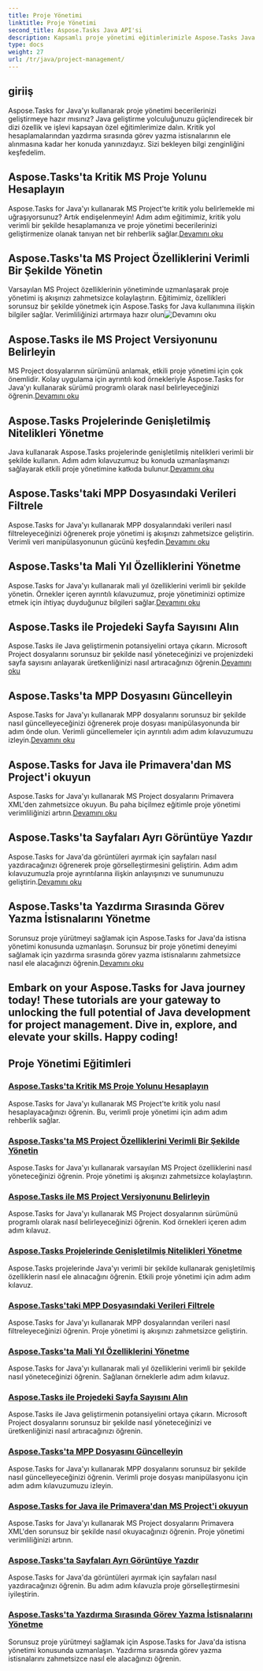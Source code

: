 ```yaml
---
title: Proje Yönetimi
linktitle: Proje Yönetimi
second_title: Aspose.Tasks Java API'si
description: Kapsamlı proje yönetimi eğitimlerimizle Aspose.Tasks Java'yı keşfedin. Kritik yol hesaplamalarından mali yıl özelliklerine kadar iş akışınızı kolaylaştırın.
type: docs
weight: 27
url: /tr/java/project-management/
---
```

## giriiş

Aspose.Tasks for Java'yı kullanarak proje yönetimi becerilerinizi geliştirmeye hazır mısınız? Java geliştirme yolculuğunuzu güçlendirecek bir dizi özellik ve işlevi kapsayan özel eğitimlerimize dalın. Kritik yol hesaplamalarından yazdırma sırasında görev yazma istisnalarının ele alınmasına kadar her konuda yanınızdayız. Sizi bekleyen bilgi zenginliğini keşfedelim.

## Aspose.Tasks'ta Kritik MS Proje Yolunu Hesaplayın
 Aspose.Tasks for Java'yı kullanarak MS Project'te kritik yolu belirlemekle mi uğraşıyorsunuz? Artık endişelenmeyin! Adım adım eğitimimiz, kritik yolu verimli bir şekilde hesaplamanıza ve proje yönetimi becerilerinizi geliştirmenize olanak tanıyan net bir rehberlik sağlar.[Devamını oku](./critical-path/)

## Aspose.Tasks'ta MS Project Özelliklerini Verimli Bir Şekilde Yönetin
Varsayılan MS Project özelliklerinin yönetiminde uzmanlaşarak proje yönetimi iş akışınızı zahmetsizce kolaylaştırın. Eğitimimiz, özellikleri sorunsuz bir şekilde yönetmek için Aspose.Tasks for Java kullanımına ilişkin bilgiler sağlar. Verimliliğinizi artırmaya hazır olun![Devamını oku](./default-properties/)

## Aspose.Tasks ile MS Project Versiyonunu Belirleyin
 MS Project dosyalarının sürümünü anlamak, etkili proje yönetimi için çok önemlidir. Kolay uygulama için ayrıntılı kod örnekleriyle Aspose.Tasks for Java'yı kullanarak sürümü programlı olarak nasıl belirleyeceğinizi öğrenin.[Devamını oku](./determine-version/)

## Aspose.Tasks Projelerinde Genişletilmiş Nitelikleri Yönetme
 Java kullanarak Aspose.Tasks projelerinde genişletilmiş nitelikleri verimli bir şekilde kullanın. Adım adım kılavuzumuz bu konuda uzmanlaşmanızı sağlayarak etkili proje yönetimine katkıda bulunur.[Devamını oku](./extended-attributes/)

## Aspose.Tasks'taki MPP Dosyasındaki Verileri Filtrele
 Aspose.Tasks for Java'yı kullanarak MPP dosyalarındaki verileri nasıl filtreleyeceğinizi öğrenerek proje yönetimi iş akışınızı zahmetsizce geliştirin. Verimli veri manipülasyonunun gücünü keşfedin.[Devamını oku](./filter-data/)

## Aspose.Tasks'ta Mali Yıl Özelliklerini Yönetme
 Aspose.Tasks for Java'yı kullanarak mali yıl özelliklerini verimli bir şekilde yönetin. Örnekler içeren ayrıntılı kılavuzumuz, proje yönetiminizi optimize etmek için ihtiyaç duyduğunuz bilgileri sağlar.[Devamını oku](./fiscal-year-properties/)

## Aspose.Tasks ile Projedeki Sayfa Sayısını Alın
 Aspose.Tasks ile Java geliştirmenin potansiyelini ortaya çıkarın. Microsoft Project dosyalarını sorunsuz bir şekilde nasıl yöneteceğinizi ve projenizdeki sayfa sayısını anlayarak üretkenliğinizi nasıl artıracağınızı öğrenin.[Devamını oku](./number-of-pages/)

## Aspose.Tasks'ta MPP Dosyasını Güncelleyin
 Aspose.Tasks for Java'yı kullanarak MPP dosyalarını sorunsuz bir şekilde nasıl güncelleyeceğinizi öğrenerek proje dosyası manipülasyonunda bir adım önde olun. Verimli güncellemeler için ayrıntılı adım adım kılavuzumuzu izleyin.[Devamını oku](./update-mpp/)

## Aspose.Tasks for Java ile Primavera'dan MS Project'i okuyun
 Aspose.Tasks for Java'yı kullanarak MS Project dosyalarını Primavera XML'den zahmetsizce okuyun. Bu paha biçilmez eğitimle proje yönetimi verimliliğinizi artırın.[Devamını oku](./read-primavera/)

## Aspose.Tasks'ta Sayfaları Ayrı Görüntüye Yazdır
Aspose.Tasks for Java'da görüntüleri ayırmak için sayfaları nasıl yazdıracağınızı öğrenerek proje görselleştirmesini geliştirin. Adım adım kılavuzumuzla proje ayrıntılarına ilişkin anlayışınızı ve sunumunuzu geliştirin.[Devamını oku](./print-pages/)

## Aspose.Tasks'ta Yazdırma Sırasında Görev Yazma İstisnalarını Yönetme
 Sorunsuz proje yürütmeyi sağlamak için Aspose.Tasks for Java'da istisna yönetimi konusunda uzmanlaşın. Sorunsuz bir proje yönetimi deneyimi sağlamak için yazdırma sırasında görev yazma istisnalarını zahmetsizce nasıl ele alacağınızı öğrenin.[Devamını oku](./print-task-exceptions/)

Embark on your Aspose.Tasks for Java journey today! These tutorials are your gateway to unlocking the full potential of Java development for project management. Dive in, explore, and elevate your skills. Happy coding!
---
## Proje Yönetimi Eğitimleri
### [Aspose.Tasks'ta Kritik MS Proje Yolunu Hesaplayın](./critical-path/)
Aspose.Tasks for Java'yı kullanarak MS Project'te kritik yolu nasıl hesaplayacağınızı öğrenin. Bu, verimli proje yönetimi için adım adım rehberlik sağlar.
### [Aspose.Tasks'ta MS Project Özelliklerini Verimli Bir Şekilde Yönetin](./default-properties/)
Aspose.Tasks for Java'yı kullanarak varsayılan MS Project özelliklerini nasıl yöneteceğinizi öğrenin. Proje yönetimi iş akışınızı zahmetsizce kolaylaştırın.
### [Aspose.Tasks ile MS Project Versiyonunu Belirleyin](./determine-version/)
Aspose.Tasks for Java'yı kullanarak MS Project dosyalarının sürümünü programlı olarak nasıl belirleyeceğinizi öğrenin. Kod örnekleri içeren adım adım kılavuz.
### [Aspose.Tasks Projelerinde Genişletilmiş Nitelikleri Yönetme](./extended-attributes/)
Aspose.Tasks projelerinde Java'yı verimli bir şekilde kullanarak genişletilmiş özelliklerin nasıl ele alınacağını öğrenin. Etkili proje yönetimi için adım adım kılavuz.
### [Aspose.Tasks'taki MPP Dosyasındaki Verileri Filtrele](./filter-data/)
Aspose.Tasks for Java'yı kullanarak MPP dosyalarından verileri nasıl filtreleyeceğinizi öğrenin. Proje yönetimi iş akışınızı zahmetsizce geliştirin.
### [Aspose.Tasks'ta Mali Yıl Özelliklerini Yönetme](./fiscal-year-properties/)
Aspose.Tasks for Java'yı kullanarak mali yıl özelliklerini verimli bir şekilde nasıl yöneteceğinizi öğrenin. Sağlanan örneklerle adım adım kılavuz.
### [Aspose.Tasks ile Projedeki Sayfa Sayısını Alın](./number-of-pages/)
Aspose.Tasks ile Java geliştirmenin potansiyelini ortaya çıkarın. Microsoft Project dosyalarını sorunsuz bir şekilde nasıl yöneteceğinizi ve üretkenliğinizi nasıl artıracağınızı öğrenin.
### [Aspose.Tasks'ta MPP Dosyasını Güncelleyin](./update-mpp/)
Aspose.Tasks for Java'yı kullanarak MPP dosyalarını sorunsuz bir şekilde nasıl güncelleyeceğinizi öğrenin. Verimli proje dosyası manipülasyonu için adım adım kılavuzumuzu izleyin.
### [Aspose.Tasks for Java ile Primavera'dan MS Project'i okuyun](./read-primavera/)
Aspose.Tasks for Java'yı kullanarak MS Project dosyalarını Primavera XML'den sorunsuz bir şekilde nasıl okuyacağınızı öğrenin. Proje yönetimi verimliliğinizi artırın.
### [Aspose.Tasks'ta Sayfaları Ayrı Görüntüye Yazdır](./print-pages/)
Aspose.Tasks for Java'da görüntüleri ayırmak için sayfaları nasıl yazdıracağınızı öğrenin. Bu adım adım kılavuzla proje görselleştirmesini iyileştirin.
### [Aspose.Tasks'ta Yazdırma Sırasında Görev Yazma İstisnalarını Yönetme](./print-task-exceptions/)
Sorunsuz proje yürütmeyi sağlamak için Aspose.Tasks for Java'da istisna yönetimi konusunda uzmanlaşın. Yazdırma sırasında görev yazma istisnalarını zahmetsizce nasıl ele alacağınızı öğrenin.